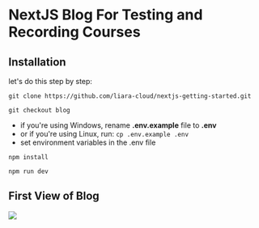 # NextJS Blog For Testing and Recording Courses 
## Installation
let's do this step by step:
```
git clone https://github.com/liara-cloud/nextjs-getting-started.git
```
```
git checkout blog
```
- if you're using Windows, rename <strong>.env.example</strong> file to <strong>.env</strong>
- or if you're using Linux, run: ``` cp .env.example .env ```
- set environment variables in the .env file
```
npm install
```
```
npm run dev
```

## First View of Blog
<img src="https://files.liara.ir/liara/nextjs/course/first-view-of-nextjs-liara-blog.png">
